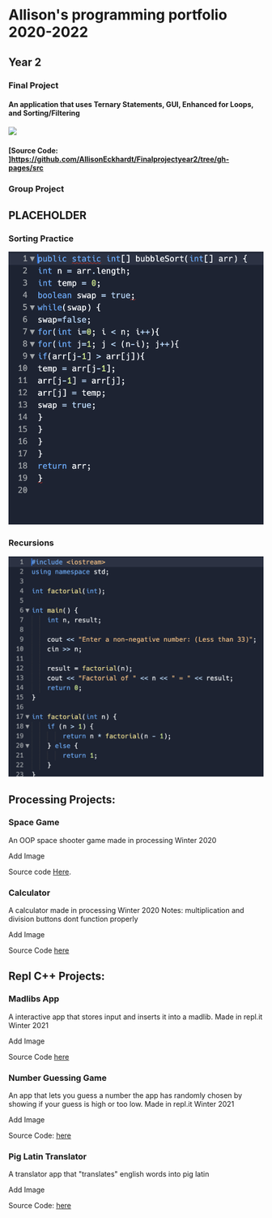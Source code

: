 # Allison's programming portfolio 2020-2022

## Year 2
### Final Project

#### An application that uses Ternary Statements, GUI, Enhanced for Loops, and Sorting/Filtering

![](https://github.com/AllisonEckhardt/ProgrammingPortfolio/blob/gh-pages/Images/Screenshot%202022-03-24%2010.59.12%20AM.png)

#### [Source Code: ]https://github.com/AllisonEckhardt/Finalprojectyear2/tree/gh-pages/src

### Group Project 
## PLACEHOLDER

### Sorting Practice
![](https://github.com/AllisonEckhardt/Programming2/blob/main/src/Sorting.png)

### Recursions
![](https://github.com/AllisonEckhardt/Programming2/blob/main/src/Recursion.png)


## Processing Projects:

### Space Game

An OOP space shooter game made in processing Winter 2020

Add Image

Source code [Here](https://github.com/AllisonEckhardt/Programming1Portfolio/tree/gh-pages/src/Space_Game).


### Calculator

A calculator made in processing Winter 2020
Notes: multiplication and division buttons dont function properly

Add Image

Source Code [here](https://github.com/AllisonEckhardt/Programming1Portfolio/tree/gh-pages/src/calculator)

## Repl C++ Projects:

### Madlibs App

A interactive app that stores input and inserts it into a madlib. Made in repl.it Winter 2021

Add Image

Source Code [here](https://github.com/AllisonEckhardt/Programming1Portfolio/blob/gh-pages/src/MadLibs-2.cpp)


### Number Guessing Game

An app that lets you guess a number the app has randomly chosen by showing if your guess is high or too low. Made in repl.it Winter 2021

Add Image

Source Code: [here](https://github.com/AllisonEckhardt/Programming1Portfolio/blob/gh-pages/src/NumberGuessingGame.cpp)

### Pig Latin Translator

A translator app that "translates" english words into pig latin

Add Image

Source Code: [here](https://github.com/AllisonEckhardt/Programming1Portfolio/blob/gh-pages/src/PigLatinTranslator.cpp)
